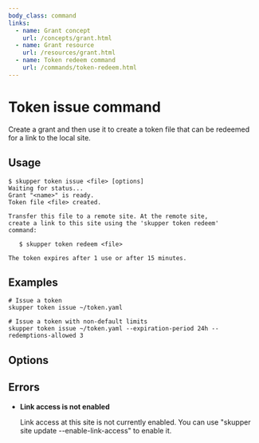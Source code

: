 ```yaml
---
body_class: command
links:
  - name: Grant concept
    url: /concepts/grant.html
  - name: Grant resource
    url: /resources/grant.html
  - name: Token redeem command
    url: /commands/token-redeem.html
---
```


# Token issue command

<section>

Create a grant and then use it to create a token file that
can be redeemed for a link to the local site.

</section>

<section>

## Usage

~~~ shell
$ skupper token issue <file> [options]
Waiting for status...
Grant "<name>" is ready.
Token file <file> created.

Transfer this file to a remote site. At the remote site,
create a link to this site using the 'skupper token redeem'
command:

   $ skupper token redeem <file>

The token expires after 1 use or after 15 minutes.
~~~

</section>

<section>

## Examples

~~~
# Issue a token
skupper token issue ~/token.yaml

# Issue a token with non-default limits
skupper token issue ~/token.yaml --expiration-period 24h --redemptions-allowed 3
~~~

</section>

<section>

## Options

</section>

<section>

## Errors

- **Link access is not enabled**

  Link access at this site is not currently enabled.  You
  can use "skupper site update --enable-link-access" to
  enable it.

</section>
